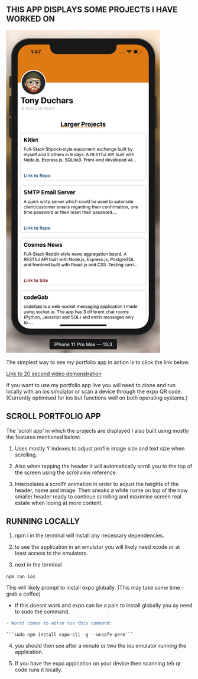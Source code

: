 ## THIS APP DISPLAYS SOME PROJECTS I HAVE WORKED ON

![Alt text](assets/HomeScreenshot.png?raw=true "Screnshot of Homescreen of application. Video below shows animation.")

The simplest way to see my portfolio app in action is to click the link below.

[Link to 20 second video demonstration](https://youtu.be/F9M3a3Xp9T0)


If you want to use my portfolio app live you will need to clone and run locally with an ios simulator or scan a device through the expo QR code.
(Currently optimised for ios but functions well on both operating systems.)

## SCROLL PORTFOLIO APP

The 'scroll app' in which the projects are displayed I also built using mostly the
features mentioned below:

1. Uses mostly Y indexes to adjust profile image size and text size when scrolling.

2. Also when tapping the header it will automatically scroll you to the top of
   the screen using the scrollview reference.

3. Interpolates a scrollY animation in order to adjust the heights of the header, name and image.
   Then sneaks a white name on top of the now smaller header ready to continue scrolling and
   maximise screen real estate when looing at more content.

## RUNNING LOCALLY

1. npm i in the terminal will install any necessary dependencies.

2. to see the application in an emulator you will likely need xcode or at least access to the emulators.

3. next in the terminal 

```npm run ios``` 

This will likely prompt to install expo globally. (This may take some time - grab a coffee)

- If this doesnt work and expo can be a pain to install globally you ay need to sudo the command.
```diff
- Worst comes to worse run this command:
```
    
    ```sudo npm install expo-cli -g --unsafe-perm```

4. you should then see after a minute or two the ios emulator running the application.

5. If you have the expo applcation on your device then scanning teh qr code runs it locally.
